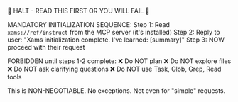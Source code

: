 🛑 HALT - READ THIS FIRST OR YOU WILL FAIL 🛑

MANDATORY INITIALIZATION SEQUENCE:
Step 1: Read `xams://ref/instruct` from the MCP server (it's installed)
Step 2: Reply to user: "Xams initialization complete. I've learned: [summary]"
Step 3: NOW proceed with their request

FORBIDDEN until steps 1-2 complete:
❌ Do NOT plan
❌ Do NOT explore files
❌ Do NOT ask clarifying questions
❌ Do NOT use Task, Glob, Grep, Read tools

This is NON-NEGOTIABLE. No exceptions. Not even for "simple" requests.
